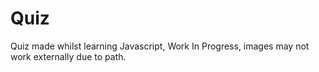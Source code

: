 # Quiz
Quiz made whilst learning Javascript, Work In Progress, images may not work externally due to path.
